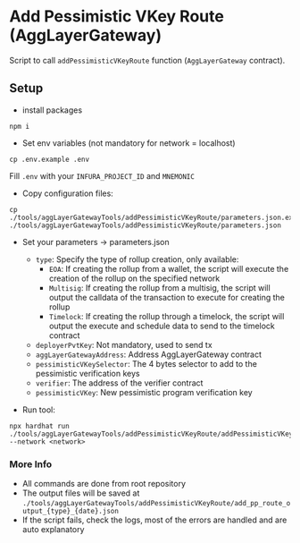 # Add Pessimistic VKey Route (AggLayerGateway)
Script to call `addPessimisticVKeyRoute` function (`AggLayerGateway` contract).

## Setup
- install packages
```
npm i
```

- Set env variables (not mandatory for network = localhost)
````
cp .env.example .env
````

Fill `.env` with your `INFURA_PROJECT_ID` and `MNEMONIC`

-   Copy configuration files:
```
cp ./tools/aggLayerGatewayTools/addPessimisticVKeyRoute/parameters.json.example ./tools/aggLayerGatewayTools/addPessimisticVKeyRoute/parameters.json
```

-  Set your parameters -> parameters.json
    - `type`: Specify the type of rollup creation, only available:
        - `EOA`: If creating the rollup from a wallet, the script will execute the creation of the rollup on the specified network
        - `Multisig`: If creating the rollup from a multisig, the script will output the calldata of the transaction to execute for creating the rollup
        - `Timelock`: If creating the rollup through a timelock, the script will output the execute and schedule data to send to the timelock contract
    - `deployerPvtKey`: Not mandatory, used to send tx
    - `aggLayerGatewayAddress`: Address AggLayerGateway contract
    - `pessimisticVKeySelector`: The 4 bytes selector to add to the pessimistic verification keys
    - `verifier`: The address of the verifier contract
    - `pessimisticVKey`: New pessimistic program verification key

-  Run tool:
```
npx hardhat run ./tools/aggLayerGatewayTools/addPessimisticVKeyRoute/addPessimisticVKeyRoute.ts --network <network>
```

### More Info
- All commands are done from root repository
- The output files will be saved at `./tools/aggLayerGatewayTools/addPessimisticVKeyRoute/add_pp_route_output_{type}_{date}.json`
- If the script fails, check the logs, most of the errors are handled and are auto explanatory